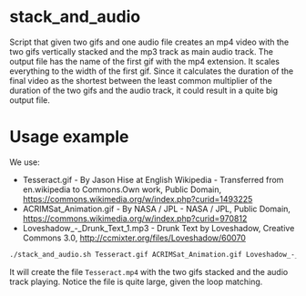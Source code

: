 # stack_and_audio

Script that given two gifs and one audio file creates an mp4 video with the two gifs vertically stacked and the mp3 track as main audio track. The output file has the name of the first gif with the mp4 extension. It scales everything to the width of the first gif. Since it calculates the duration of the final video as  the shortest between the least common multiplier of the duration of the two gifs and the audio track, it could result in a quite big output file.

# Usage example
We use:
- Tesseract.gif - By Jason Hise at English Wikipedia - Transferred from en.wikipedia to Commons.Own work, Public Domain, https://commons.wikimedia.org/w/index.php?curid=1493225
- ACRIMSat_Animation.gif - By NASA / JPL - NASA / JPL, Public Domain, https://commons.wikimedia.org/w/index.php?curid=970812
- Loveshadow_-_Drunk_Text_1.mp3 - Drunk Text by Loveshadow, Creative Commons 3.0, http://ccmixter.org/files/Loveshadow/60070

```bash
./stack_and_audio.sh Tesseract.gif ACRIMSat_Animation.gif Loveshadow_-_Drunk_Text_1.mp3
```

It will create the file `Tesseract.mp4` with the two gifs stacked and the audio track playing. Notice the file is quite large, given the loop matching.
